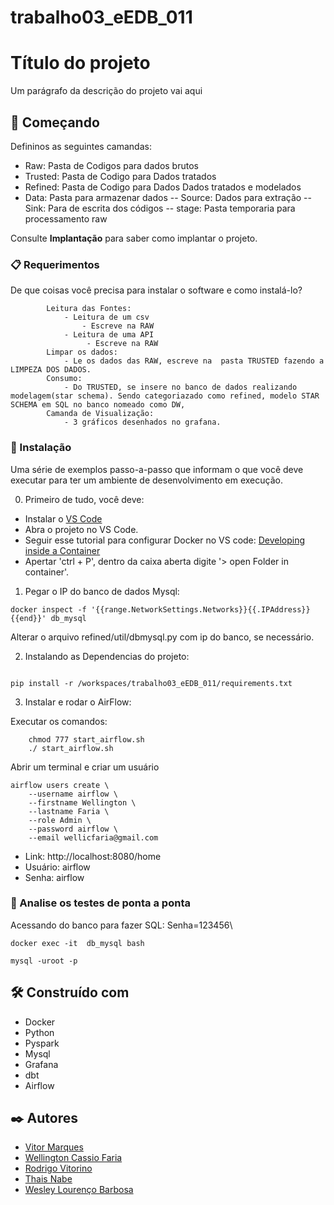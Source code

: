 # trabalho03_eEDB_011

# Título do projeto

Um parágrafo da descrição do projeto vai aqui

## 🚀 Começando

Defininos as seguintes camandas: 

- Raw: Pasta de Codigos para dados brutos
- Trusted: Pasta de Codigo para Dados tratados
- Refined: Pasta de Codigo para Dados Dados tratados e modelados
- Data: Pasta para armazenar dados
-- Source: Dados para extração
-- Sink: Para de escrita dos códigos
-- stage: Pasta temporaria para processamento raw

Consulte **Implantação** para saber como implantar o projeto.

### 📋 Requerimentos

De que coisas você precisa para instalar o software e como instalá-lo?

```
        Leitura das Fontes:
            - Leitura de um csv
                - Escreve na RAW 
            - Leitura de uma API
                 - Escreve na RAW
        Limpar os dados:
            - Le os dados das RAW, escreve na  pasta TRUSTED fazendo a LIMPEZA DOS DADOS.
        Consumo:
            - Do TRUSTED, se insere no banco de dados realizando modelagem(star schema). Sendo categoriazado como refined, modelo STAR SCHEMA em SQL no banco nomeado como DW, 
        Camanda de Visualização: 
            - 3 gráficos desenhados no grafana.  
```



### 🔧 Instalação

Uma série de exemplos passo-a-passo que informam o que você deve executar para ter um ambiente de desenvolvimento em execução.

0) Primeiro de tudo, você deve:

* Instalar o [VS Code](https://code.visualstudio.com/)
* Abra o projeto no VS Code.
* Seguir esse tutorial para configurar Docker no VS code: [Developing inside a Container](https://code.visualstudio.com/docs/remote/containers) 
* Apertar 'ctrl + P', dentro da caixa aberta digite '> open Folder in container'. 

1) Pegar o IP do banco de dados Mysql: 

```
docker inspect -f '{{range.NetworkSettings.Networks}}{{.IPAddress}}{{end}}' db_mysql
```

Alterar o arquivo refined/util/dbmysql.py com ip do banco, se necessário. 


2) Instalando as Dependencias do projeto:
```

pip install -r /workspaces/trabalho03_eEDB_011/requirements.txt

```

3) Instalar e rodar o AirFlow:


Executar os comandos:
```
    chmod 777 start_airflow.sh
    ./ start_airflow.sh
```

Abrir um terminal e criar um usuário

```
airflow users create \
    --username airflow \
    --firstname Wellington \
    --lastname Faria \
    --role Admin \
    --password airflow \
    --email wellicfaria@gmail.com
```

* Link: http://localhost:8080/home
* Usuário: airflow
* Senha: airflow

### 🔩 Analise os testes de ponta a ponta


Acessando do banco para fazer SQL: 
Senha=123456\

```
docker exec -it  db_mysql bash

mysql -uroot -p
```

## 🛠️ Construído com

* Docker
* Python
* Pyspark
* Mysql
* Grafana
* dbt
* Airflow

## ✒️ Autores

* [Vitor Marques](https://github.com/vitormrqs)
* [Wellington Cassio Faria](https://github.com/wellicfaria)
* [Rodrigo Vitorino](https://github.com/digaumlv)
* [Thais Nabe](https://github.com/thaisnabe)
* [Wesley Lourenço Barbosa](https://github.com/wesleyloubar)